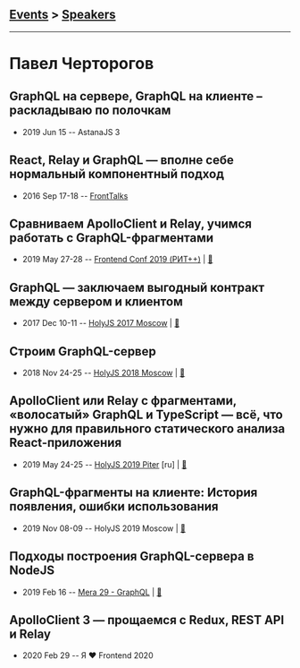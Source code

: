 ## [Events](../README.md) > [Speakers](../speakers.md)
---

# Павел Черторогов

## GraphQL на сервере, GraphQL на клиенте – раскладываю по полочкам
- 2019 Jun 15 -- AstanaJS 3    
## React, Relay и GraphQL — вполне себе нормальный компонентный подход
- 2016 Sep 17-18 -- [FrontTalks](https://events.yandex.ru/lib/talks/3935/)    
## Сравниваем ApolloClient и Relay, учимся работать с GraphQL-фрагментами
- 2019 May 27-28 -- [Frontend Conf 2019 (РИТ++)](https://www.youtube.com/watch?v=rtTV6EgKD68)  | [:notebook:](https://www.dropbox.com/sh/kg71jju3yvj5jqw/AABiiWYo_FIhjN7SXWbYdrCca/FC.%20%D0%9C%D1%83%D0%BC%D0%B1%D0%B0%D0%B8/27.05/5.%D0%A1%D1%80%D0%B0%D0%B2%D0%BD%D0%B8%D0%B2%D0%B0%D0%B5%D0%BC%20ApolloClient%20%D0%B8%20Relay%2C%20%D1%83%D1%87%D0%B8%D0%BC%D1%81%D1%8F%20%D1%80%D0%B0%D0%B1%D0%BE%D1%82%D0%B0%D1%82%D1%8C%20%D1%81%20GraphQL-%D1%84%D1%80%D0%B0%D0%B3%D0%BC%D0%B5%D0%BD%D1%82%D0%B0%D0%BC%D0%B8_%D0%9F%D0%B0%D0%B2%D0%B5%D0%BB%20%D0%A7%D0%B5%D1%80%D1%82%D0%BE%D1%80%D0%BE%D0%B3%D0%BE%D0%B2_%D0%B2%D0%B5%D1%80.4.pdf?dl=0)  
## GraphQL — заключаем выгодный контракт между сервером и клиентом
- 2017 Dec 10-11 -- [HolyJS 2017 Moscow](https://www.youtube.com/watch?v=F4vHSHzpO1g)  | [:notebook:](https://assets.ctfassets.net/nn534z2fqr9f/5zTslHVxlY6e2wAkMQMceS/d4024a20ab5cea77a9198d5d520ef970/Pavel_Chertorogov_GraphQL_the_holy_contract-between_client_and_server_v11.pdf)  
## Строим GraphQL-сервер
- 2018 Nov 24-25 -- [HolyJS 2018 Moscow](https://www.youtube.com/watch?v=NnnvOPdstzg)  | [:notebook:](https://downloads.ctfassets.net/nn534z2fqr9f/1EyPLtP3Qcc6wUYOEmsuIg/a503c12215254823f41311baf194700a/Pavel_Chertorogov_Building_GraphQL_Server.pdf)  
## ApolloClient или Relay с фрагментами, «волосатый» GraphQL и TypeScript — всё, что нужно для правильного статического анализа React-приложения
- 2019 May 24-25 -- [HolyJS 2019 Piter](https://youtu.be/VdoPraj0QqU) [ru] | [:notebook:](https://nodkz.github.io/conf-talks/talks/2019.05.24-holyjs-piter/index.html#/)  
## GraphQL-фрагменты на клиенте: История появления, ошибки использования
- 2019 Nov 08-09 -- HolyJS 2019 Moscow  | [:notebook:](https://nodkz.github.io/conf-talks/talks/2019.11.08-holyjs-moscow/index.html#/)  
## Подходы построения GraphQL-сервера в NodeJS
- 2019 Feb 16 -- [Mera 29 - GraphQL](https://www.youtube.com/watch?v=bZ4Rwz7Dsgk)  | [:notebook:](https://nodkz.github.io/conf-talks/talks/2019.02.16-mera-nizhniy-novgorod/index.html#/5)  
## ApolloClient 3 — прощаемся с Redux, REST API и Relay
- 2020 Feb 29 -- Я ❤ Frontend 2020    
